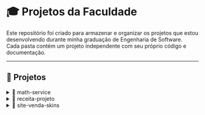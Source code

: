 # 🎓 Projetos da Faculdade

Este repositório foi criado para armazenar e organizar os projetos que estou desenvolvendo durante minha graduação de Engenharia de Software.  
Cada pasta contém um projeto independente com seu próprio código e documentação.

---

## 📂 Projetos

<details>
  <summary>🔹 math-service</summary>

  **Descrição:**  
  Microserviço REST em **Spring Boot** que disponibiliza operações matemáticas básicas.  

  **Tecnologias utilizadas:**  
  - Java 17  
  - Spring Boot 3.5.5  
  - Maven  

  **Funcionalidades:**  
  - Soma  
  - Subtração  
  - Multiplicação  
  - Divisão  
  - Potência  

</details>

<details>
  <summary>🔹 receita-projeto</summary>

  **Descrição:**  
  Aplicação em **Java Console** que implementa um CRUD de receitas, com sistema de **login e cadastro** para acesso.  

  **Tecnologias utilizadas:**  
  - Java  

  **Funcionalidades:**  
  - Cadastro de receitas  
  - Listagem de receitas  
  - Edição de receitas  
  - Exclusão de receitas  
  - Login de usuário  
  - Cadastro de usuário  

</details>

<details>
  <summary>🔹 site-venda-skins</summary>

  **Descrição:**  
  Projeto de site de venda de skins desenvolvido em **C#** utilizando **Razor Pages** e banco de dados para operações CRUD.  

  **Tecnologias utilizadas:**  
  - C#  
  - Razor Pages  
  - Banco de Dados  
  - Azure  

  **Funcionalidades:**  
  - CRUD de skins (criar, visualizar, atualizar e excluir)  
  - Visualização de skins disponíveis para venda  
  - Autenticação e autorização de usuários  
  - Gerenciamento de usuários  

  **Acesso ao projeto:**  
  O projeto está hospedado neste [link](https://infnet-aluno2023-01.azurewebsites.net/).  

  **Autor:**  
  Desenvolvido por *Eduardo Abrahão*.  

</details>
